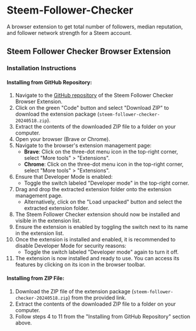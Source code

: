 # Steem-Follower-Checker

A browser extension to get total number of followers, median reputation, and follower network strength for a Steem account.

## Steem Follower Checker Browser Extension

### Installation Instructions

#### Installing from GitHub Repository:

1. Navigate to the [GitHub repository](https://github.com/remlaps/Steem-Follower-Checker.git) of the Steem Follower Checker Browser Extension.
2. Click on the green "Code" button and select "Download ZIP" to download the extension package (`steem-follower-checker-20240518.zip`).
3. Extract the contents of the downloaded ZIP file to a folder on your computer.
4. Open your browser (Brave or Chrome).
5. Navigate to the browser's extension management page:
   - **Brave**: Click on the three-dot menu icon in the top-right corner, select "More tools" > "Extensions".
   - **Chrome**: Click on the three-dot menu icon in the top-right corner, select "More tools" > "Extensions".
6. Ensure that Developer Mode is enabled:
   - Toggle the switch labeled "Developer mode" in the top-right corner.
7. Drag and drop the extracted extension folder onto the extension management page.
   - Alternatively, click on the "Load unpacked" button and select the extracted extension folder.
8. The Steem Follower Checker extension should now be installed and visible in the extension list.
9. Ensure the extension is enabled by toggling the switch next to its name in the extension list.
10. Once the extension is installed and enabled, it is recommended to disable Developer Mode for security reasons:
    - Toggle the switch labeled "Developer mode" again to turn it off.
11. The extension is now installed and ready to use. You can access its features by clicking on its icon in the browser toolbar.

#### Installing from ZIP File:

1. Download the ZIP file of the extension package (`steem-follower-checker-20240518.zip`) from the provided link.
2. Extract the contents of the downloaded ZIP file to a folder on your computer.
3. Follow steps 4 to 11 from the "Installing from GitHub Repository" section above.

